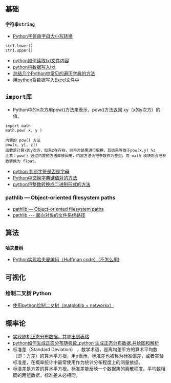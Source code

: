 
## 基础
### `字符串string`
* [Python字符串字母大小写转换](https://blog.csdn.net/TINA_JING_LIU/article/details/122691669)
```
str1.lower()
str1.upper()
```
* [python如何读取txt文件内容](https://m.php.cn/article/479676.html)
* [python将数据写入txt](https://blog.csdn.net/HoyAnGx/article/details/124835576)
* [总结几个Python中常见的遍历字典的方法](https://blog.csdn.net/yaoyuanna/article/details/126009259)
* [用python将数据写入Excel文件中](https://blog.csdn.net/weixin_44322716/article/details/127790436)

## `import库`
* Python中的n次方用pow()方法来表示，pow()方法返回 xy（x的y次方）的值。
```
import math
math.pow( x, y )

内置的 pow() 方法
pow(x, y[, z])
函数是计算x的y次方，如果z在存在，则再对结果进行取模，其结果等效于pow(x,y) %z
注意：pow() 通过内置的方法直接调用，内置方法会把参数作为整型，而 math 模块则会把参数转换为 float。

```



* [python 判断字符是否是字母](https://blog.csdn.net/weixin_46507345/article/details/123406895)
* [Python中交换字典键值对的方法](https://blog.csdn.net/weixin_46707326/article/details/117387329)
* [python将整数转换成二进制形式的方法](https://blog.csdn.net/ACBC12345/article/details/124441879)


### pathlib — Object-oriented filesystem paths
* [pathlib — Object-oriented filesystem paths](https://docs.python.org/3/library/pathlib.html)
* [pathlib --- 面向对象的文件系统路径](https://docs.python.org/zh-cn/3/library/pathlib.html#)




## 算法
### `哈夫曼树`
* [Python实现哈夫曼编码（Huffman code）(不怎么用)](https://blog.csdn.net/qq_42932667/article/details/121952585)

## 可视化
### 绘制二叉树 Python
* [使用python绘制二叉树（matplotlib + networkx）](https://blog.csdn.net/weixin_50425288/article/details/124019369)

## 概率论
* [实现随机正态分布数据，并导出到表格](https://blog.csdn.net/m0_53533553/article/details/127639771)
* [python如何生成正态分布随机数_python 生成正态分布数据,并绘图和解析](https://blog.csdn.net/weixin_42436482/article/details/112183032)
* 标准差（Standard Deviation） ，数学术语，是离均差平方的算术平均数（即：方差）的算术平方根，用σ表示。标准差也被称为标准偏差，或者实验标准差，在概率统计中最常使用作为统计分布程度上的测量依据。
* 标准差是方差的算术平方根。标准差能反映一个数据集的离散程度。平均数相同的两组数据，标准差未必相同。










